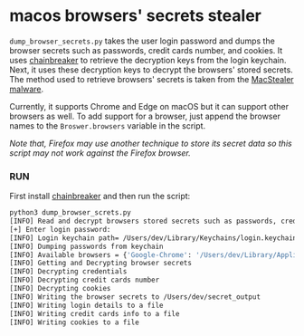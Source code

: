 # macos browsers' secrets stealer

`dump_browser_secrets.py` takes the user login password and dumps the browser secrets such as passwords, credit cards number, and cookies. It uses [chainbreaker](https://github.com/n0fate/chainbreaker) to retrieve the decryption keys from the login keychain. Next, it uses these decryption keys to decrypt the browsers' stored secrets. The method used to retrieve browsers' secrets is taken from the [MacStealer malware](https://www.uptycs.com/blog/macstealer-command-and-control-c2-malware). 

Currently, it supports Chrome and Edge on macOS but it can support other browsers as well. To add support for a browser, just append the browser names to the `Broswer.browsers` variable in the script. 

*Note that, Firefox may use another technique to store its secret data so this script may not work against the Firefox browser.*


### RUN

First install [chainbreaker](https://github.com/n0fate/chainbreaker) and then run the script: 
```sh
python3 dump_browser_screts.py                                                                                                       
[INFO] Read and decrypt browsers stored secrets such as passwords, credit cards details, and cookies
[+] Enter login password:
[INFO] Login keychain path= /Users/dev/Library/Keychains/login.keychain-db
[INFO] Dumping passwords from keychain
[INFO] Available browsers = {'Google-Chrome': '/Users/dev/Library/Application Support/Google/Chrome', 'Microsoft-Edge': '/Users/dev/Library/Application Support/Microsoft Edge'}
[INFO] Getting and Decrypting browser secrets
[INFO] Decrypting credentials
[INFO] Decrypting credit cards number
[INFO] Decrypting cookies
[INFO] Writing the browser secrets to /Users/dev/secret_output
[INFO] Writing login details to a file
[INFO] Writing credit cards info to a file
[INFO] Writing cookies to a file
```
